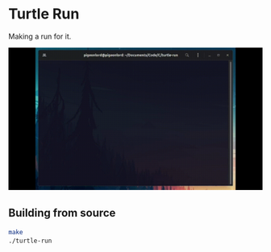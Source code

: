 # Turtle Run

Making a run for it.

![alt text](art/turtle-run.gif)

## Building from source

``` bash
make
./turtle-run
```